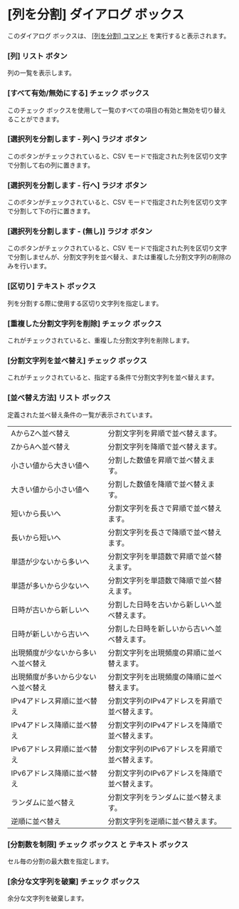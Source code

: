 # \[列を分割\] ダイアログ ボックス

このダイアログ ボックスは、 [\[列を分割\] コマンド](../../cmd/edit/split_column) を実行すると表示されます。

### \[列\] リスト ボタン

列の一覧を表示します。

### \[すべて有効/無効にする\] チェック ボックス

このチェック ボックスを使用して一覧のすべての項目の有効と無効を切り替えることができます。

### \[選択列を分割します \- 列へ\] ラジオ ボタン

このボタンがチェックされていると、CSV モードで指定された列を区切り文字で分割して右の列に置きます。

### \[選択列を分割します \- 行へ\] ラジオ ボタン

このボタンがチェックされていると、CSV モードで指定された列を区切り文字で分割して下の行に置きます。

### \[選択列を分割します \- (無し)\] ラジオ ボタン

このボタンがチェックされていると、CSV モードで指定された列を区切り文字で分割しませんが、分割文字列を並べ替え、または重複した分割文字列の削除のみを行います。

### \[区切り\] テキスト ボックス

列を分割する際に使用する区切り文字列を指定します。

### \[重複した分割文字列を削除\] チェック ボックス

これがチェックされていると、重複した分割文字列を削除します。

### \[分割文字列を並べ替え\] チェック ボックス

これがチェックされていると、指定する条件で分割文字列を並べ替えます。

### \[並べ替え方法\] リスト ボックス

定義された並べ替え条件の一覧が表示されています。

|     |     |
| --- | --- |
| AからZへ並べ替え | 分割文字列を昇順で並べ替えます。 |
| ZからAへ並べ替え | 分割文字列を降順で並べ替えます。 |
| 小さい値から大きい値へ | 分割した数値を昇順で並べ替えます。 |
| 大きい値から小さい値へ | 分割した数値を降順で並べ替えます。 |
| 短いから長いへ | 分割文字列を長さで昇順で並べ替えます。 |
| 長いから短いへ | 分割文字列を長さで降順で並べ替えます。 |
| 単語が少ないから多いへ | 分割文字列を単語数で昇順で並べ替えます。 |
| 単語が多いから少ないへ | 分割文字列を単語数で降順で並べ替えます。 |
| 日時が古いから新しいへ | 分割した日時を古いから新しいへ並べ替えます。 |
| 日時が新しいから古いへ | 分割した日時を新しいから古いへ並べ替えます。 |
| 出現頻度が少ないから多いへ並べ替え | 分割文字列を出現頻度の昇順に並べ替えます。 |
| 出現頻度が多いから少ないへ並べ替え | 分割文字列を出現頻度の降順に並べ替えます。 |
| IPv4アドレス昇順に並べ替え | 分割文字列のIPv4アドレスを昇順で並べ替えます。 |
| IPv4アドレス降順に並べ替え | 分割文字列のIPv4アドレスを降順で並べ替えます。 |
| IPv6アドレス昇順に並べ替え | 分割文字列のIPv6アドレスを昇順で並べ替えます。 |
| IPv6アドレス降順に並べ替え | 分割文字列のIPv6アドレスを降順で並べ替えます。 |
| ランダムに並べ替え | 分割文字列をランダムに並べ替えます。 |
| 逆順に並べ替え | 分割文字列を逆順に並べ替えます。 |

### \[分割数を制限\] チェック ボックス と テキスト ボックス

セル毎の分割の最大数を指定します。

### \[余分な文字列を破棄\] チェック ボックス

余分な文字列を破棄します。

